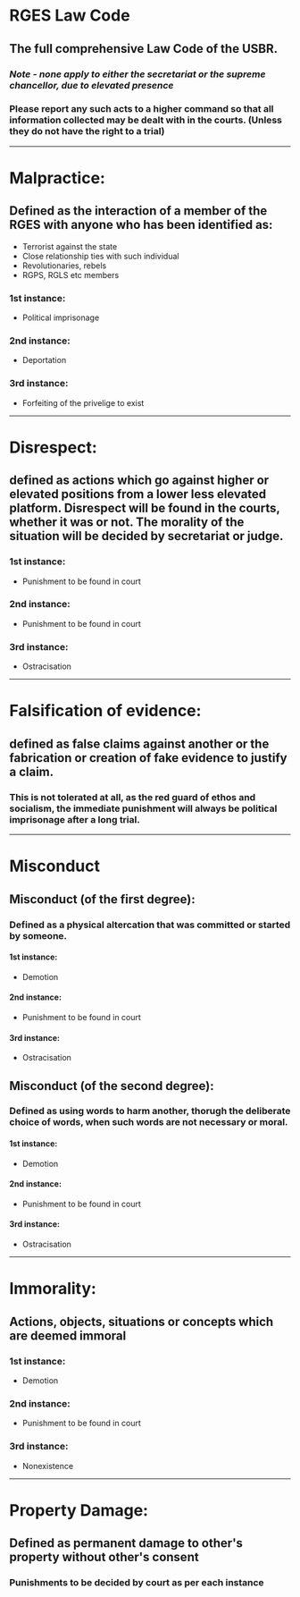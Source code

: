 # RGES Law Code
The full comprehensive Law Code of the USBR.
--- 
### *Note - none apply to either the secretariat or the supreme chancellor, due to elevated presence*

### Please report any such acts to a higher command so that all information collected may be dealt with in the courts. (Unless they do not have the right to a trial)

----------------------------------------------------------------

# Malpractice:
## Defined as the interaction of a member of the RGES with anyone who has been identified as:
- Terrorist against the state
- Close relationship ties with such individual
- Revolutionaries, rebels
- RGPS, RGLS etc members

### 1st instance:
- Political imprisonage

### 2nd instance:
- Deportation

### 3rd instance:
- Forfeiting of the privelige to exist

----------------------------------------------------------------
# Disrespect:
## defined as actions which go against higher or elevated positions from a lower less elevated platform. Disrespect will be found in the courts, whether it was or not. The morality of the situation will be decided by secretariat or judge.

### 1st instance:
- Punishment to be found in court

### 2nd instance:
- Punishment to be found in court

### 3rd instance:
- Ostracisation

----------------------------------------------------------------
# Falsification of evidence:
## defined as false claims against another or the fabrication or creation of fake evidence to justify a claim.

### This is not tolerated at all, as the red guard of ethos and socialism, the immediate punishment will always be political imprisonage after a long trial.

----------------------------------------------------------------
# Misconduct
## Misconduct (of the first degree):
### Defined as a physical altercation that was committed or started by someone.

#### 1st instance:
- Demotion

#### 2nd instance:
- Punishment to be found in court

#### 3rd instance:
- Ostracisation

## Misconduct (of the second degree):
### Defined as using words to harm another, thorugh the deliberate choice of words, when such words are not necessary or moral.

#### 1st instance:
- Demotion

#### 2nd instance:
- Punishment to be found in court

#### 3rd instance:
- Ostracisation

----------------------------------------------------------------
# Immorality:
## Actions, objects, situations or concepts which are deemed immoral

### 1st instance:
- Demotion

### 2nd instance:
- Punishment to be found in court

### 3rd instance:
- Nonexistence

-----------------------------------------------------------------
# Property Damage:
## Defined as permanent damage to other's property without other's consent
### Punishments to be decided by court as per each instance
